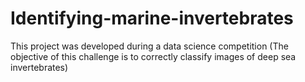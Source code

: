 # Identifying-marine-invertebrates
This project was  developed during a data science competition (The objective of this challenge is to correctly classify images of deep sea invertebrates) 
